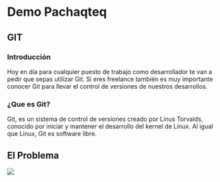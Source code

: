 # Demo Pachaqteq 
## GIT

### Introducción
Hoy en día para cualquier puesto de trabajo como desarrollador te van a pedir que sepas utilizar Git. Si eres freelance también es muy importante conocer Git para llevar el control de versiones de nuestros desarrollos.

### ¿Que es Git?
Git, es un sistema de control de versiones creado por Linus Torvalds, conocido por iniciar y mantener el desarrollo del kernel de Linux.
Al igual que Linux, Git es  software libre.

## El Problema


![](https://media.giphy.com/media/12cNrAJQALd9ug/giphy.gif)



